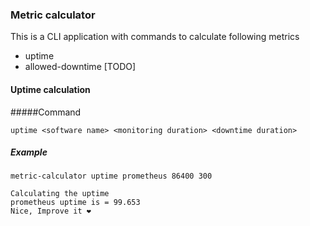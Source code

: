 ### Metric calculator
This is a CLI application with commands to calculate following metrics
- uptime
- allowed-downtime [TODO]


#### Uptime calculation
#####Command
```
uptime <software name> <monitoring duration> <downtime duration>
```

##### Example
```
metric-calculator uptime prometheus 86400 300

Calculating the uptime
prometheus uptime is = 99.653
Nice, Improve it ❤
```
